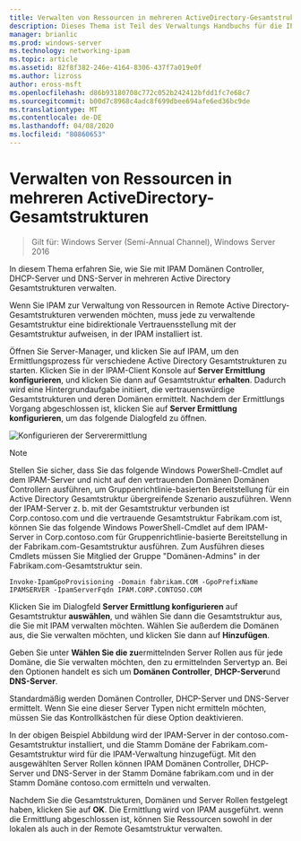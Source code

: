 ```yaml
---
title: Verwalten von Ressourcen in mehreren ActiveDirectory-Gesamtstrukturen
description: Dieses Thema ist Teil des Verwaltungs Handbuchs für die IP-Adressverwaltung (IPAM) in Windows Server 2016.
manager: brianlic
ms.prod: windows-server
ms.technology: networking-ipam
ms.topic: article
ms.assetid: 82f8f382-246e-4164-8306-437f7a019e0f
ms.author: lizross
author: eross-msft
ms.openlocfilehash: d86b93180708c772c052b242412bfdd1fc7e68c7
ms.sourcegitcommit: b00d7c8968c4adc8f699dbee694afe6ed36bc9de
ms.translationtype: MT
ms.contentlocale: de-DE
ms.lasthandoff: 04/08/2020
ms.locfileid: "80860653"
---
```

# <a name="manage-resources-in-multiple-active-directory-forests"></a>Verwalten von Ressourcen in mehreren ActiveDirectory-Gesamtstrukturen

>Gilt für: Windows Server (Semi-Annual Channel), Windows Server 2016

In diesem Thema erfahren Sie, wie Sie mit IPAM Domänen Controller, DHCP-Server und DNS-Server in mehreren Active Directory Gesamtstrukturen verwalten.  
  
Wenn Sie IPAM zur Verwaltung von Ressourcen in Remote Active Directory-Gesamtstrukturen verwenden möchten, muss jede zu verwaltende Gesamtstruktur eine bidirektionale Vertrauensstellung mit der Gesamtstruktur aufweisen, in der IPAM installiert ist.  
  
Öffnen Sie Server-Manager, und klicken Sie auf IPAM, um den Ermittlungsprozess für verschiedene Active Directory Gesamtstrukturen zu starten. Klicken Sie in der IPAM-Client Konsole auf **Server Ermittlung konfigurieren**, und klicken Sie dann auf Gesamtstruktur **erhalten**. Dadurch wird eine Hintergrundaufgabe initiiert, die vertrauenswürdige Gesamtstrukturen und deren Domänen ermittelt. Nachdem der Ermittlungs Vorgang abgeschlossen ist, klicken Sie auf **Server Ermittlung konfigurieren**, um das folgende Dialogfeld zu öffnen.  
  
![Konfigurieren der Serverermittlung](../../media/Manage-Resources-in-Multiple-Active-Directory-Forests/ipam_serverdiscovery.jpg)  

>[!NOTE]
>Stellen Sie sicher, dass Sie das folgende Windows PowerShell-Cmdlet auf dem IPAM-Server und nicht auf den vertrauenden Domänen Domänen Controllern ausführen, um Gruppenrichtlinie\-basierten Bereitstellung für ein Active Directory Gesamtstruktur übergreifende Szenario auszuführen. Wenn der IPAM-Server z. b. mit der Gesamtstruktur verbunden ist Corp.contoso.com und die vertrauende Gesamtstruktur Fabrikam.com ist, können Sie das folgende Windows PowerShell-Cmdlet auf dem IPAM-Server in Corp.contoso.com für Gruppenrichtlinie\-basierte Bereitstellung in der Fabrikam.com-Gesamtstruktur ausführen. Zum Ausführen dieses Cmdlets müssen Sie Mitglied der Gruppe "Domänen-Admins" in der Fabrikam.com-Gesamtstruktur sein.

    
    Invoke-IpamGpoProvisioning -Domain fabrikam.COM -GpoPrefixName IPAMSERVER -IpamServerFqdn IPAM.CORP.CONTOSO.COM
    

Klicken Sie im Dialogfeld **Server Ermittlung konfigurieren** auf Gesamtstruktur **auswählen**, und wählen Sie dann die Gesamtstruktur aus, die Sie mit IPAM verwalten möchten. Wählen Sie außerdem die Domänen aus, die Sie verwalten möchten, und klicken Sie dann auf **Hinzufügen**.

Geben Sie unter **Wählen Sie die zu**ermittelnden Server Rollen aus für jede Domäne, die Sie verwalten möchten, den zu ermittelnden Servertyp an. Bei den Optionen handelt es sich um **Domänen Controller**, **DHCP-Server**und **DNS-Server**.

Standardmäßig werden Domänen Controller, DHCP-Server und DNS-Server ermittelt. Wenn Sie eine dieser Server Typen nicht ermitteln möchten, müssen Sie das Kontrollkästchen für diese Option deaktivieren.

In der obigen Beispiel Abbildung wird der IPAM-Server in der contoso.com-Gesamtstruktur installiert, und die Stamm Domäne der Fabrikam.com-Gesamtstruktur wird für die IPAM-Verwaltung hinzugefügt. Mit den ausgewählten Server Rollen können IPAM Domänen Controller, DHCP-Server und DNS-Server in der Stamm Domäne fabrikam.com und in der Stamm Domäne contoso.com ermitteln und verwalten.

Nachdem Sie die Gesamtstrukturen, Domänen und Server Rollen festgelegt haben, klicken Sie auf **OK**. Die Ermittlung wird von IPAM ausgeführt. wenn die Ermittlung abgeschlossen ist, können Sie Ressourcen sowohl in der lokalen als auch in der Remote Gesamtstruktur verwalten.
